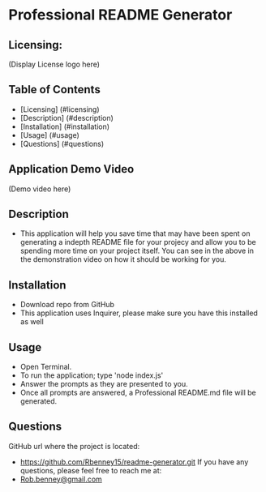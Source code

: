 # Professional README Generator

## Licensing:
(Display License logo here)

## Table of Contents
* [Licensing] (#licensing)
* [Description] (#description)
* [Installation] (#installation)
* [Usage] (#usage)
* [Questions] (#questions)

## Application Demo Video
(Demo video here)

## Description
* This application will help you save time that may have been spent on generating a indepth README file for your projecy and allow you to be spending more time on your project itself. You can see in the above in the demonstration video on how it should be working for you. 

## Installation
* Download repo from GitHub
* This application uses Inquirer, please make sure you have this installed as well

## Usage
* Open Terminal.
* To run the application; type 'node index.js'
* Answer the prompts as they are presented to you.
* Once all prompts are answered, a Professional README.md file will be generated.

## Questions
GitHub url where the project is located:
* https://github.com/Rbenney15/readme-generator.git
If you have any questions, please feel free to reach me at:
* Rob.benney@gmail.com
